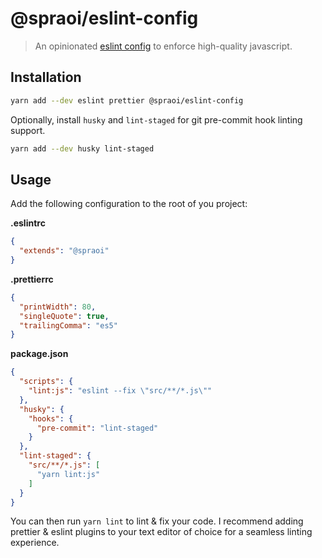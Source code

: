 # @spraoi/eslint-config

> An opinionated [eslint config](https://eslint.org/docs/developer-guide/shareable-configs) to enforce high-quality javascript.

## Installation

```bash
yarn add --dev eslint prettier @spraoi/eslint-config
```

Optionally, install `husky` and `lint-staged` for git pre-commit hook linting support.

```bash
yarn add --dev husky lint-staged
```

## Usage

Add the following configuration to the root of you project:

**.eslintrc**

```json
{
  "extends": "@spraoi"
}
```

**.prettierrc**

```json
{
  "printWidth": 80,
  "singleQuote": true,
  "trailingComma": "es5"
}
```

**package.json**

```json
{
  "scripts": {
    "lint:js": "eslint --fix \"src/**/*.js\""
  },
  "husky": {
    "hooks": {
      "pre-commit": "lint-staged"
    }
  },
  "lint-staged": {
    "src/**/*.js": [
      "yarn lint:js"
    ]
  }
}
```

You can then run `yarn lint` to lint & fix your code. I recommend adding prettier & eslint plugins to your text editor
of choice for a seamless linting experience.